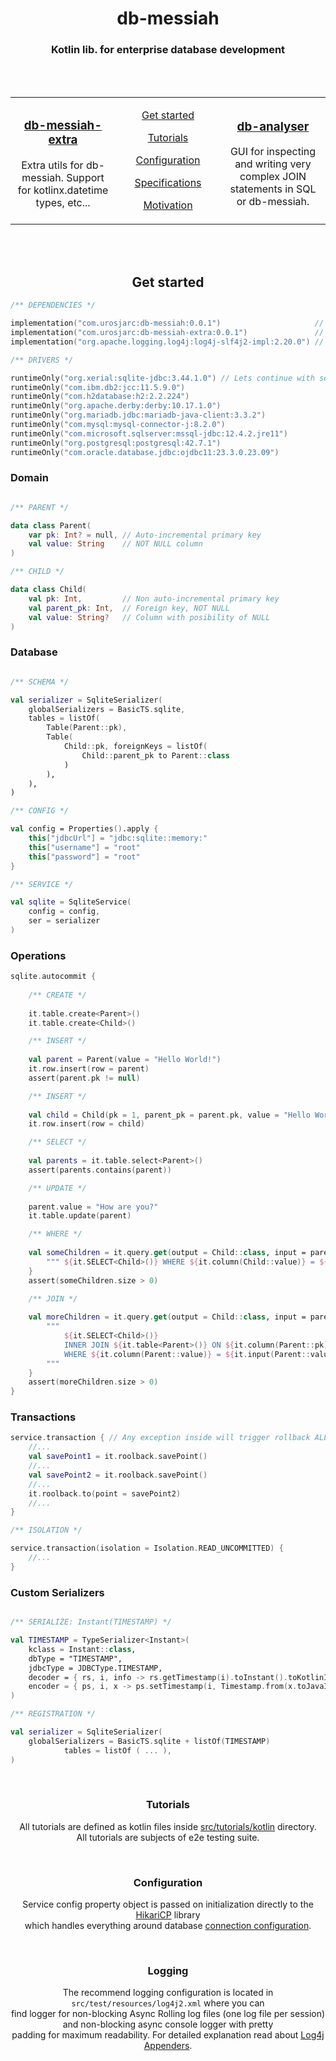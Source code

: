 <h1 align="center">db-messiah</h1>
<h3 align="center">Kotlin lib. for enterprise database development</h3>
<br>
<br>
<table width="100%" border="0">
    <tr>
        <td width="33%">
            <h3 align="center"><a href="https://github.com/urosjarc/db-messiah-extra">db-messiah-extra</a></h3>
            <p align="center">Extra utils for db-messiah. Support for kotlinx.datetime types, etc... </p>
        </td>
        <td width="33%" align="center">
                <p><a href="#get-started">Get started</a></p>
                <p><a href="#tutorials">Tutorials</a></p>
                <p><a href="#configuration">Configuration</a></p>
                <p><a href="#specifications">Specifications</a></p>
                <p><a href="#motivation">Motivation</a></p>
        </td>
        <td width="33%">
            <h3 align="center"><a href="https://github.com/urosjarc/db-analyser">db-analyser</a></h3>
            <p align="center">GUI for inspecting and writing very complex JOIN statements in SQL or db-messiah.
        </td>
    </tr>
</table>
<br>
<br>

<h2 align="center">Get started</h2>


```kotlin
/** DEPENDENCIES */

implementation("com.urosjarc:db-messiah:0.0.1")                     // Required
implementation("com.urosjarc:db-messiah-extra:0.0.1")               // Optional extra utils
implementation("org.apache.logging.log4j:log4j-slf4j2-impl:2.20.0") // Optional logging

/** DRIVERS */

runtimeOnly("org.xerial:sqlite-jdbc:3.44.1.0") // Lets continue with sqlite driver...
runtimeOnly("com.ibm.db2:jcc:11.5.9.0")
runtimeOnly("com.h2database:h2:2.2.224")
runtimeOnly("org.apache.derby:derby:10.17.1.0")
runtimeOnly("org.mariadb.jdbc:mariadb-java-client:3.3.2")
runtimeOnly("com.mysql:mysql-connector-j:8.2.0")
runtimeOnly("com.microsoft.sqlserver:mssql-jdbc:12.4.2.jre11")
runtimeOnly("org.postgresql:postgresql:42.7.1")
runtimeOnly("com.oracle.database.jdbc:ojdbc11:23.3.0.23.09")
```

<h3>Domain</h3>

```kotlin

/** PARENT */

data class Parent(
    var pk: Int? = null, // Auto-incremental primary key
    val value: String    // NOT NULL column
)

/** CHILD */

data class Child(
    val pk: Int,         // Non auto-incremental primary key
    val parent_pk: Int,  // Foreign key, NOT NULL
    val value: String?   // Column with posibility of NULL
)
```

<h3>Database</h3>

```kotlin

/** SCHEMA */

val serializer = SqliteSerializer(
    globalSerializers = BasicTS.sqlite,
    tables = listOf(
        Table(Parent::pk),
        Table(
            Child::pk, foreignKeys = listOf(
                Child::parent_pk to Parent::class
            )
        ),
    ),
)

/** CONFIG */

val config = Properties().apply {
    this["jdbcUrl"] = "jdbc:sqlite::memory:"
    this["username"] = "root"
    this["password"] = "root"
}

/** SERVICE */

val sqlite = SqliteService(
    config = config,
    ser = serializer
)
```

<h3>Operations</h3>

```kotlin
sqlite.autocommit {
    
    /** CREATE */
    
    it.table.create<Parent>()
    it.table.create<Child>()

    /** INSERT */
    
    val parent = Parent(value = "Hello World!")
    it.row.insert(row = parent)
    assert(parent.pk != null)

    /** INSERT */
    
    val child = Child(pk = 1, parent_pk = parent.pk, value = "Hello World!")
    it.row.insert(row = child)

    /** SELECT */
    
    val parents = it.table.select<Parent>()
    assert(parents.contains(parent))

    /** UPDATE */
    
    parent.value = "How are you?"
    it.table.update(parent)

    /** WHERE */
    
    val someChildren = it.query.get(output = Child::class, input = parent) {
        """ ${it.SELECT<Child>()} WHERE ${it.column(Child::value)} = ${it.input(Parent::value)} """
    }
    assert(someChildren.size > 0)

    /** JOIN */
    
    val moreChildren = it.query.get(output = Child::class, input = parent) {
        """
            ${it.SELECT<Child>()}
            INNER JOIN ${it.table<Parent>()} ON ${it.column(Parent::pk)} = ${it.column(Child::parent_pk)}
            WHERE ${it.column(Parent::value)} = ${it.input(Parent::value)}
        """
    }
    assert(moreChildren.size > 0)
}
```

<h3>Transactions</h3>

```kotlin
service.transaction { // Any exception inside will trigger rollback ALL!
    //...
    val savePoint1 = it.roolback.savePoint()
    //...
    val savePoint2 = it.roolback.savePoint()
    //...
    it.roolback.to(point = savePoint2)
    //...
}

/** ISOLATION */

service.transaction(isolation = Isolation.READ_UNCOMMITTED) {
    //...
}
```

<h3>Custom Serializers</h3>

```kotlin

/** SERIALIZE: Instant(TIMESTAMP) */

val TIMESTAMP = TypeSerializer<Instant>(
    kclass = Instant::class,
    dbType = "TIMESTAMP",
    jdbcType = JDBCType.TIMESTAMP,
    decoder = { rs, i, info -> rs.getTimestamp(i).toInstant().toKotlinInstant() },
    encoder = { ps, i, x -> ps.setTimestamp(i, Timestamp.from(x.toJavaInstant())) }
)

/** REGISTRATION */

val serializer = SqliteSerializer(
    globalSerializers = BasicTS.sqlite + listOf(TIMESTAMP)
            tables = listOf ( ... ),
)
```

<br>
<h3 align="center">Tutorials</h3>

<p align="center">
All tutorials are defined as kotlin files inside <a href="https://github.com/urosjarc/db-messiah/tree/master/src/tutorials/kotlin">src/tutorials/kotlin</a> directory.
<br>All tutorials are subjects of e2e testing suite.
</p>

<br>
<h3 align="center">Configuration</h3>

<p align="center">
Service config property object is passed on initialization directly to the <a href="https://github.com/brettwooldridge/HikariCP">HikariCP</a> library
<br>which handles everything around database <a href="https://github.com/brettwooldridge/HikariCP?tab=readme-ov-file#gear-configuration-knobs-baby">connection configuration</a>.
</p>

<br>
<h3 align="center">Logging</h3>

<p align="center">
The recommend logging configuration is located in <code>src/test/resources/log4j2.xml</code> where you can
<br>find logger for non-blocking Async Rolling log files (one log file per session) and non-blocking async console logger with pretty
<br>padding for maximum readability. For detailed explanation read about <a href="https://logging.apache.org/log4j/2.x/manual/appenders.html">Log4j Appenders</a>.
</p>
